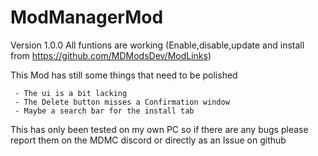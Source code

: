 # ModManagerMod

Version 1.0.0
  All funtions are working (Enable,disable,update and install from https://github.com/MDModsDev/ModLinks)
  
  This Mod has still some things that need to be polished
  
     - The ui is a bit lacking
     - The Delete button misses a Confirmation window
     - Maybe a search bar for the install tab
     
     
This has only been tested on my own PC so if there are any bugs please report them on the MDMC discord or directly as an Issue on github

